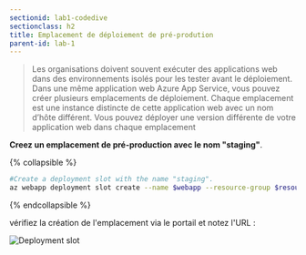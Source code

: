 ```yaml
---
sectionid: lab1-codedive
sectionclass: h2
title: Emplacement de déploiement de pré-prodution
parent-id: lab-1
---
```


> Les organisations doivent souvent exécuter des applications web dans des environnements isolés pour les tester avant le déploiement. Dans une même application web Azure App Service, vous pouvez créer plusieurs emplacements de déploiement. Chaque emplacement est une instance distincte de cette application web avec un nom d’hôte différent. Vous pouvez déployer une version différente de votre application web dans chaque emplacement

**Creez un emplacement de pré-production avec le nom "staging"**.

{% collapsible %}

```bash
#Create a deployment slot with the name "staging".
az webapp deployment slot create --name $webapp --resource-group $resourceGroup --slot staging
```

{% endcollapsible %}

vérifiez la création de l'emplacement via le portail et notez l'URL :

![Deployment slot](/media/lab1/deployment_slot.png)
